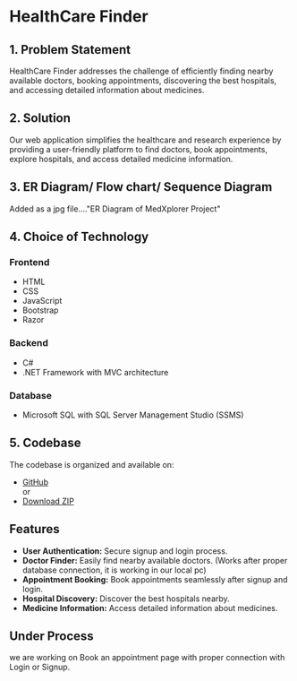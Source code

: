 # HealthCare Finder

## 1. Problem Statement
HealthCare Finder addresses the challenge of efficiently finding nearby available doctors, booking appointments, discovering the best hospitals, and accessing detailed information about medicines.

## 2. Solution
Our web application simplifies the healthcare and research experience by providing a user-friendly platform to find doctors, book appointments, explore hospitals, and access detailed medicine information.

## 3. ER Diagram/ Flow chart/ Sequence Diagram
Added as a jpg file...."ER Diagram of MedXplorer Project"

## 4. Choice of Technology 
### Frontend
- HTML
- CSS
- JavaScript
- Bootstrap
- Razor

### Backend
- C#
- .NET Framework with MVC architecture

### Database
- Microsoft SQL with SQL Server Management Studio (SSMS)

## 5. Codebase
The codebase is organized and available on:
- [GitHub](https://github.com/Abhijitkr116/medxplorer-Project.git)
  <br>
  or
  <br>
- [Download ZIP](https://drive.google.com/file/d/1pPuUgtKuqPBbPpkPPO6pYqGqz4OgGffX/view?usp=drive_link)


## Features
- **User Authentication:** Secure signup and login process.
- **Doctor Finder:** Easily find nearby available doctors. (Works after proper database connection, it is working in our local pc)
- **Appointment Booking:** Book appointments seamlessly after signup and login.
- **Hospital Discovery:** Discover the best hospitals nearby. 
- **Medicine Information:** Access detailed information about medicines.

## Under Process 
we are working on Book an appointment page with proper connection with Login or Signup.


